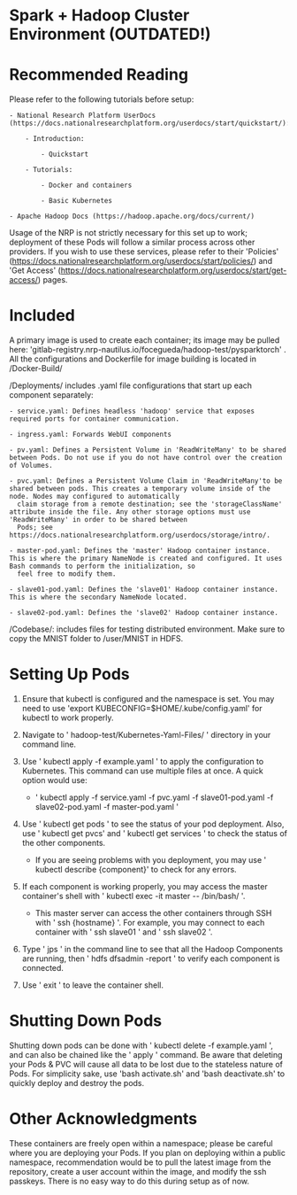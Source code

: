# Spark + Hadoop Cluster Environment (OUTDATED!)

# Recommended Reading

Please refer to the following tutorials before setup:
    
    - National Research Platform UserDocs (https://docs.nationalresearchplatform.org/userdocs/start/quickstart/):
        
        - Introduction:
        
            - Quickstart
        
        - Tutorials:
            
            - Docker and containers
            
            - Basic Kubernetes
    
    - Apache Hadoop Docs (https://hadoop.apache.org/docs/current/)
            
Usage of the NRP is not strictly necessary for this set up to work; deployment of these Pods will follow a similar process across other providers. If you wish to use these services, 
please refer to their 'Policies' (https://docs.nationalresearchplatform.org/userdocs/start/policies/) and 'Get Access' 
(https://docs.nationalresearchplatform.org/userdocs/start/get-access/) pages.
            
# Included

A primary image is used to create each container; its image may be pulled here: 'gitlab-registry.nrp-nautilus.io/focegueda/hadoop-test/pysparktorch' . All the configurations and Dockerfile for image building is located in /Docker-Build/

/Deployments/ includes .yaml file configurations that start up each component separately:

    - service.yaml: Defines headless 'hadoop' service that exposes required ports for container communication.

    - ingress.yaml: Forwards WebUI components
    
    - pv.yaml: Defines a Persistent Volume in 'ReadWriteMany' to be shared between Pods. Do not use if you do not have control over the creation of Volumes.
    
    - pvc.yaml: Defines a Persistent Volume Claim in 'ReadWriteMany'to be shared between pods. This creates a temporary volume inside of the node. Nodes may configured to automatically
      claim storage from a remote destination; see the 'storageClassName' attribute inside the file. Any other storage options must use 'ReadWriteMany' in order to be shared between
      Pods; see https://docs.nationalresearchplatform.org/userdocs/storage/intro/.
      
    - master-pod.yaml: Defines the 'master' Hadoop container instance. This is where the primary NameNode is created and configured. It uses Bash commands to perform the initialization, so
      feel free to modify them.
      
    - slave01-pod.yaml: Defines the 'slave01' Hadoop container instance. This is where the secondary NameNode located.
    
    - slave02-pod.yaml: Defines the 'slave02' Hadoop container instance.

/Codebase/: includes files for testing distributed environment. Make sure to copy the MNIST folder to /user/MNIST in HDFS.
    
# Setting Up Pods

1. Ensure that kubectl is configured and the namespace is set. You may need to use 'export KUBECONFIG=$HOME/.kube/config.yaml' for kubectl to work properly.
    
2. Navigate to ' hadoop-test/Kubernetes-Yaml-Files/ ' directory in your command line.

3. Use ' kubectl apply -f example.yaml ' to apply the configuration to Kubernetes. This command can use multiple files at once. A quick option would use:
    
    - ' kubectl apply -f service.yaml -f pvc.yaml -f slave01-pod.yaml -f slave02-pod.yaml -f master-pod.yaml '
    
4. Use ' kubectl get pods ' to see the status of your pod deployment. Also, use ' kubectl get pvcs' and ' kubectl get services ' to check the status of the other components.

    - If you are seeing problems with you deployment, you may use ' kubectl describe {component}' to check for any errors.

5. If each component is working properly, you may access the master container's shell with ' kubectl exec -it master -- /bin/bash/ '.

    - This master server can access the other containers through SSH with ' ssh {hostname} '. For example, you may connect to each container with ' ssh slave01 ' and ' ssh slave02 '.

6. Type ' jps ' in the command line to see that all the Hadoop Components are running, then ' hdfs dfsadmin -report ' to verify each component is connected.

7. Use ' exit ' to leave the container shell.

# Shutting Down Pods

Shutting down pods can be done with ' kubectl delete -f example.yaml ', and can also be chained like the ' apply ' command. Be aware that deleting your Pods & PVC will cause all data to be lost due to the stateless nature of Pods. For simplicity sake, use 'bash activate.sh' and 'bash deactivate.sh' to quickly deploy and destroy the pods.

# Other Acknowledgments

These containers are freely open within a namespace; please be careful where you are deploying your Pods. If you plan on deploying within a public namespace, recommendation would be to
pull the latest image from the repository, create a user account within the image, and modify the ssh passkeys. There is no easy way to do this during setup as of now.
